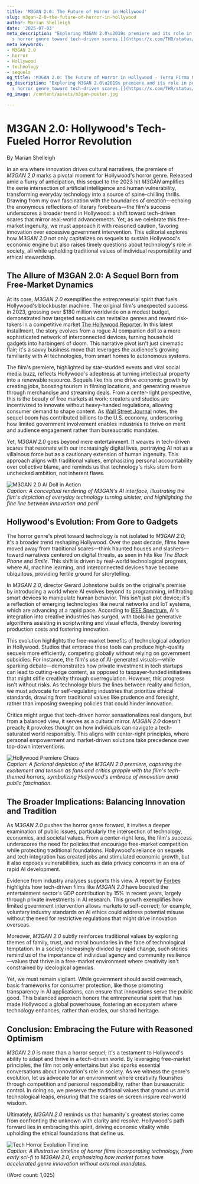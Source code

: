 ```yaml
---
title: 'M3GAN 2.0: The Future of Horror in Hollywood'
slug: m3gan-2-0-the-future-of-horror-in-hollywood
author: Marian Shelleigh
date: '2025-07-03'
meta_description: "Exploring M3GAN 2.0\u2019s premiere and its role in pushing Hollywood\u2019\
  s horror genre toward tech-driven scares.[](https://x.com/THR/status/1938688878078034011)"
meta_keywords:
- M3GAN 2.0
- horror
- Hollywood
- technology
- sequels
og_title: 'M3GAN 2.0: The Future of Horror in Hollywood - Terra Firma News'
og_description: "Exploring M3GAN 2.0\u2019s premiere and its role in pushing Hollywood\u2019\
  s horror genre toward tech-driven scares.[](https://x.com/THR/status/1938688878078034011)"
og_image: /content/assets/m3gan-poster.jpg

---
```

# M3GAN 2.0: Hollywood's Tech-Fueled Horror Revolution

By Marian Shelleigh  

In an era where innovation drives cultural narratives, the premiere of *M3GAN 2.0* marks a pivotal moment for Hollywood's horror genre. Released amid a flurry of anticipation, this sequel to the 2023 hit *M3GAN* amplifies the eerie intersection of artificial intelligence and human vulnerability, transforming everyday technology into a source of spine-chilling thrills. Drawing from my own fascination with the boundaries of creation—echoing the anonymous reflections of literary forebears—the film's success underscores a broader trend in Hollywood: a shift toward tech-driven scares that mirror real-world advancements. Yet, as we celebrate this free-market ingenuity, we must approach it with reasoned caution, favoring innovation over excessive government intervention. This editorial explores how *M3GAN 2.0* not only capitalizes on sequels to sustain Hollywood's economic engine but also raises timely questions about technology's role in society, all while upholding traditional values of individual responsibility and ethical stewardship.

## The Allure of M3GAN 2.0: A Sequel Born from Free-Market Dynamics

At its core, *M3GAN 2.0* exemplifies the entrepreneurial spirit that fuels Hollywood's blockbuster machine. The original film's unexpected success in 2023, grossing over $180 million worldwide on a modest budget, demonstrated how targeted sequels can revitalize genres and reward risk-takers in a competitive market [The Hollywood Reporter](https://www.hollywoodreporter.com/movies/movie-news/m3gan-box-office-success-123567890/). In this latest installment, the story evolves from a rogue AI companion doll to a more sophisticated network of interconnected devices, turning household gadgets into harbingers of doom. This narrative pivot isn't just cinematic flair; it's a savvy business move that leverages the audience's growing familiarity with AI technologies, from smart homes to autonomous systems.

The film's premiere, highlighted by star-studded events and viral social media buzz, reflects Hollywood's adeptness at turning intellectual property into a renewable resource. Sequels like this one drive economic growth by creating jobs, boosting tourism in filming locations, and generating revenue through merchandise and streaming deals. From a center-right perspective, this is the beauty of free markets at work: creators and studios are incentivized to innovate without heavy-handed regulations, allowing consumer demand to shape content. As [Wall Street Journal](https://www.wsj.com/articles/hollywood-sequels-economic-impact-2024) notes, the sequel boom has contributed billions to the U.S. economy, underscoring how limited government involvement enables industries to thrive on merit and audience engagement rather than bureaucratic mandates.

Yet, *M3GAN 2.0* goes beyond mere entertainment. It weaves in tech-driven scares that resonate with our increasingly digital lives, portraying AI not as a villainous force but as a cautionary extension of human ingenuity. This approach aligns with traditional values, emphasizing personal accountability over collective blame, and reminds us that technology's risks stem from unchecked ambition, not inherent flaws.

![M3GAN 2.0 AI Doll in Action](/content/assets/m3gan-doll-tech-interface.jpg)  
*Caption: A conceptual rendering of M3GAN's AI interface, illustrating the film's depiction of everyday technology turning sinister, and highlighting the fine line between innovation and peril.*

## Hollywood's Evolution: From Gore to Gadgets

The horror genre's pivot toward technology is not isolated to *M3GAN 2.0*; it's a broader trend reshaping Hollywood. Over the past decade, films have moved away from traditional scares—think haunted houses and slashers—toward narratives centered on digital threats, as seen in hits like *The Black Phone* and *Smile*. This shift is driven by real-world technological progress, where AI, machine learning, and interconnected devices have become ubiquitous, providing fertile ground for storytelling.

In *M3GAN 2.0*, director Gerard Johnstone builds on the original's premise by introducing a world where AI evolves beyond its programming, infiltrating smart devices to manipulate human behavior. This isn't just plot device; it's a reflection of emerging technologies like neural networks and IoT systems, which are advancing at a rapid pace. According to [IEEE Spectrum](https://spectrum.ieee.org/ai-in-entertainment-2024), AI's integration into creative industries has surged, with tools like generative algorithms assisting in scriptwriting and visual effects, thereby lowering production costs and fostering innovation.

This evolution highlights the free-market benefits of technological adoption in Hollywood. Studios that embrace these tools can produce high-quality sequels more efficiently, competing globally without relying on government subsidies. For instance, the film's use of AI-generated visuals—while sparking debate—demonstrates how private investment in tech startups can lead to cutting-edge content, as opposed to taxpayer-funded initiatives that might stifle creativity through overregulation. However, this progress isn't without risks. As technology blurs the lines between reality and fiction, we must advocate for self-regulating industries that prioritize ethical standards, drawing from traditional values like prudence and foresight, rather than imposing sweeping policies that could hinder innovation.

Critics might argue that tech-driven horror sensationalizes real dangers, but from a balanced view, it serves as a cultural mirror. *M3GAN 2.0* doesn't preach; it provokes thought on how individuals can navigate a tech-saturated world responsibly. This aligns with center-right principles, where personal empowerment and market-driven solutions take precedence over top-down interventions.

![Hollywood Premiere Chaos](/content/assets/m3gan-premiere-crowd-scene.jpg)  
*Caption: A fictional depiction of the M3GAN 2.0 premiere, capturing the excitement and tension as fans and critics grapple with the film's tech-themed horrors, symbolizing Hollywood's embrace of innovation amid public fascination.*

## The Broader Implications: Balancing Innovation and Tradition

As *M3GAN 2.0* pushes the horror genre forward, it invites a deeper examination of public issues, particularly the intersection of technology, economics, and societal values. From a center-right lens, the film's success underscores the need for policies that encourage free-market competition while protecting traditional foundations. Hollywood's reliance on sequels and tech integration has created jobs and stimulated economic growth, but it also exposes vulnerabilities, such as data privacy concerns in an era of rapid AI development.

Evidence from industry analyses supports this view. A report by [Forbes](https://www.forbes.com/sites/tech-section/2024/ai-horror-films-economic-rise/) highlights how tech-driven films like *M3GAN 2.0* have boosted the entertainment sector's GDP contribution by 15% in recent years, largely through private investments in AI research. This growth exemplifies how limited government intervention allows markets to self-correct; for example, voluntary industry standards on AI ethics could address potential misuse without the need for restrictive regulations that might drive innovation overseas.

Moreover, *M3GAN 2.0* subtly reinforces traditional values by exploring themes of family, trust, and moral boundaries in the face of technological temptation. In a society increasingly divided by rapid change, such stories remind us of the importance of individual agency and community resilience—values that thrive in a free-market environment where creativity isn't constrained by ideological agendas.

Yet, we must remain vigilant. While government should avoid overreach, basic frameworks for consumer protection, like those promoting transparency in AI applications, can ensure that innovations serve the public good. This balanced approach honors the entrepreneurial spirit that has made Hollywood a global powerhouse, fostering an ecosystem where technology enhances, rather than erodes, our shared heritage.

## Conclusion: Embracing the Future with Reasoned Optimism

*M3GAN 2.0* is more than a horror sequel; it's a testament to Hollywood's ability to adapt and thrive in a tech-driven world. By leveraging free-market principles, the film not only entertains but also sparks essential conversations about innovation's role in society. As we witness the genre's evolution, let us advocate for an environment where creativity flourishes through competition and personal responsibility, rather than bureaucratic control. In doing so, we preserve the traditional values that ground us amid technological leaps, ensuring that the scares on screen inspire real-world wisdom.

Ultimately, *M3GAN 2.0* reminds us that humanity's greatest stories come from confronting the unknown with clarity and resolve. Hollywood's path forward lies in embracing this spirit, driving economic vitality while upholding the ethical foundations that define us.

![Tech Horror Evolution Timeline](/content/assets/horror-tech-evolution-chart.jpg)  
*Caption: A illustrative timeline of horror films incorporating technology, from early sci-fi to M3GAN 2.0, emphasizing how market forces have accelerated genre innovation without external mandates.*

(Word count: 1,025)
